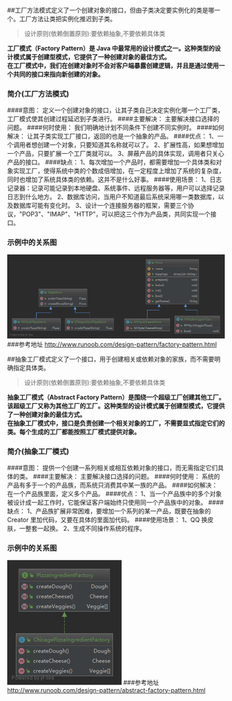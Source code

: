 ##工厂方法模式定义了一个创建对象的接口，但由子类决定要实例化的类是哪一个。工厂方法让类把实例化推迟到子类。
>设计原则(依赖倒置原则):要依赖抽象,不要依赖具体类

**工厂模式（Factory Pattern）是 Java 中最常用的设计模式之一。这种类型的设计模式属于创建型模式，它提供了一种创建对象的最佳方式。**  
**在工厂模式中，我们在创建对象时不会对客户端暴露创建逻辑，并且是通过使用一个共同的接口来指向新创建的对象。**

### 简介(工厂方法模式)
####意图：
    定义一个创建对象的接口，让其子类自己决定实例化哪一个工厂类，工厂模式使其创建过程延迟到子类进行。
####主要解决：
    主要解决接口选择的问题。
####何时使用：
    我们明确地计划不同条件下创建不同实例时。
####如何解决：
    让其子类实现工厂接口，返回的也是一个抽象的产品。
####优点： 
    1、一个调用者想创建一个对象，只要知道其名称就可以了。 
    2、扩展性高，如果想增加一个产品，只要扩展一个工厂类就可以。 
    3、屏蔽产品的具体实现，调用者只关心产品的接口。
####缺点： 
    1、每次增加一个产品时，都需要增加一个具体类和对象实现工厂，使得系统中类的个数成倍增加，在一定程度上增加了系统的复杂度，同时也增加了系统具体类的依赖。这并不是什么好事。
####使用场景： 
     1、日志记录器：记录可能记录到本地硬盘、系统事件、远程服务器等，用户可以选择记录日志到什么地方。 
     2、数据库访问，当用户不知道最后系统采用哪一类数据库，以及数据库可能有变化时。 
     3、设计一个连接服务器的框架，需要三个协议，"POP3"、"IMAP"、"HTTP"，可以把这三个作为产品类，共同实现一个接口。
### 示例中的关系图
![示例中关系图](工厂方法模式.png)
###参考地址
http://www.runoob.com/design-pattern/factory-pattern.html


##抽象工厂模式定义了一个接口，用于创建相关或依赖对象的家族，而不需要明确指定具体类。
>设计原则(依赖倒置原则):要依赖抽象,不要依赖具体类

**抽象工厂模式（Abstract Factory Pattern）是围绕一个超级工厂创建其他工厂。该超级工厂又称为其他工厂的工厂。这种类型的设计模式属于创建型模式，它提供了一种创建对象的最佳方式。**  
**在抽象工厂模式中，接口是负责创建一个相关对象的工厂，不需要显式指定它们的类。每个生成的工厂都能按照工厂模式提供对象。**

### 简介(抽象工厂模式)
####意图：
    提供一个创建一系列相关或相互依赖对象的接口，而无需指定它们具体的类。
####主要解决：
    主要解决接口选择的问题。
####何时使用：
    系统的产品有多于一个的产品族，而系统只消费其中某一族的产品。
####如何解决：
    在一个产品族里面，定义多个产品。
####优点： 
    1、当一个产品族中的多个对象被设计成一起工作时，它能保证客户端始终只使用同一个产品族中的对象。
####缺点： 
    1、产品族扩展非常困难，要增加一个系列的某一产品，既要在抽象的 Creator 里加代码，又要在具体的里面加代码。
####使用场景： 
     1、QQ 换皮肤，一整套一起换。 
     2、生成不同操作系统的程序。
### 示例中的关系图
![示例中关系图](抽象工厂模式.png)
###参考地址
http://www.runoob.com/design-pattern/abstract-factory-pattern.html